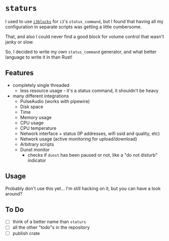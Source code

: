 # `staturs`

I used to use [`i3blocks`](https://github.com/vivien/i3blocks) for `i3`'s `status_command`, but I found that having all
my configuration in separate scripts was getting a little cumbersome.

That, and also I could never find a good block for volume control that wasn't janky or slow.

So, I decided to write my own `status_command` generator, and what better language to write it in than Rust!

## Features

* completely single threaded
  * less resource usage - it's a status command, it shouldn't be heavy
* many different integrations
  * PulseAudio (works with pipewire)
  * Disk space
  * Time
  * Memory usage
  * CPU usage
  * CPU temperature
  * Network interface + status (IP addresses, wifi ssid and quality, etc)
  * Network usage (active monitoring for upload/download)
  * Arbitrary scripts
  * Dunst monitor
    * checks if `dunst` has been paused or not, like a "do not disturb" indicator

## Usage

Probably don't use this yet... I'm still hacking on it, but you can have a look around?

## To Do

* [ ] think of a better name than `staturs`
* [ ] all the other "todo"s in the repository
* [ ] publish crate
